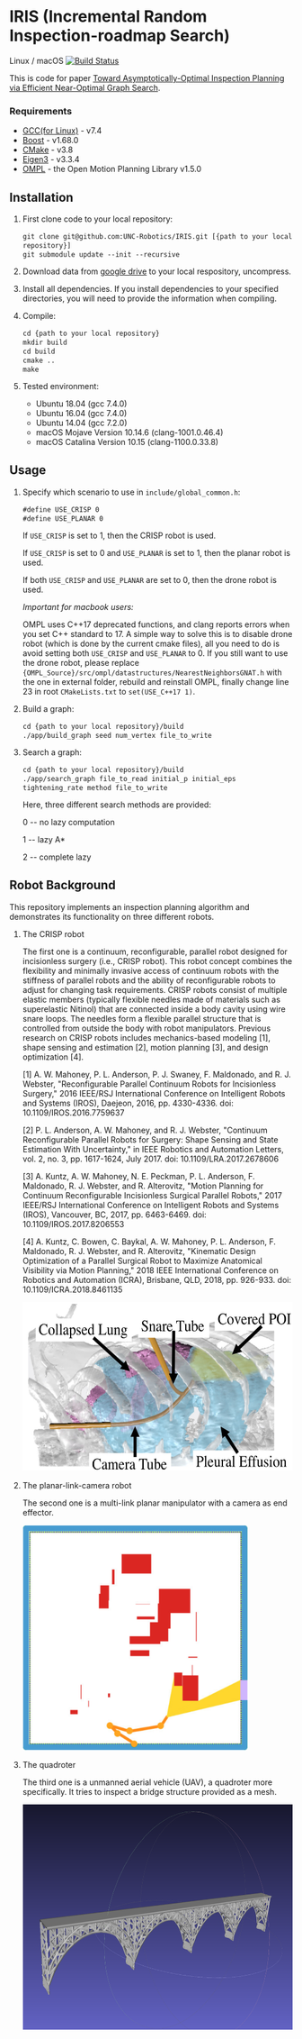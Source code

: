 # IRIS (Incremental Random Inspection-roadmap Search)

Linux / macOS [![Build Status](https://travis-ci.com/mengyu-fu/iris.svg?token=XPQsbGm4wg5EAgVzsSUR&branch=master)](https://travis-ci.com/mengyu-fu/iris)

This is code for paper [Toward Asymptotically-Optimal Inspection Planning via Efficient Near-Optimal Graph Search](https://arxiv.org/pdf/1907.00506.pdf).

### Requirements

* [GCC(for Linux)](https://gcc.gnu.org/) - v7.4
* [Boost](https://www.boost.org/) - v1.68.0
* [CMake](https://cmake.org/) - v3.8
* [Eigen3](http://eigen.tuxfamily.org/index.php?title=Main_Page) - v3.3.4
* [OMPL](https://ompl.kavrakilab.org/) - the Open Motion Planning Library v1.5.0

## Installation

1. First clone code to your local repository:

	```
	git clone git@github.com:UNC-Robotics/IRIS.git [{path to your local repository}]
	git submodule update --init --recursive
	```

2. Download data from [google drive](https://drive.google.com/file/d/19DGtog4D4hAgwFu1bV_ct0h_n-G4BR1Z/view?usp=sharing) to your local respository, uncompress.

3. Install all dependencies. If you install dependencies to your specified directories, you will need to provide the information when compiling.

4. Compile:

	```
	cd {path to your local repository}
	mkdir build
	cd build
	cmake ..
	make
	```

5. Tested environment:

	* Ubuntu 18.04 (gcc 7.4.0)
	* Ubuntu 16.04 (gcc 7.4.0)
	* Ubuntu 14.04 (gcc 7.2.0)
	* macOS Mojave Version 10.14.6 (clang-1001.0.46.4)
	* macOS Catalina Version 10.15 (clang-1100.0.33.8)

## Usage

1. Specify which scenario to use in ```include/global_common.h```:
	
	```
	#define USE_CRISP 0
	#define USE_PLANAR 0
	```

	If ```USE_CRISP``` is set to 1, then the CRISP robot is used.
	
	If ```USE_CRISP``` is set to 0 and ```USE_PLANAR``` is set to 1, then the planar robot is used.

	If both ```USE_CRISP``` and ```USE_PLANAR``` are set to 0, then the drone robot is used.

	*Important for macbook users:*

	OMPL uses C++17 deprecated functions, and clang reports errors when you set C++ standard to 17.
	A simple way to solve this is to disable drone robot (which is done by the current cmake files), all you need to do is avoid setting both ```USE_CRISP``` and ```USE_PLANAR``` to 0.
	If you still want to use the drone robot, please replace ```{OMPL_Source}/src/ompl/datastructures/NearestNeighborsGNAT.h``` with the one in external folder, rebuild and reinstall OMPL, finally change line 23 in root ```CMakeLists.txt``` to ```set(USE_C++17 1)```.

2. Build a graph:

	```
	cd {path to your local repository}/build
	./app/build_graph seed num_vertex file_to_write 
	```

2. Search a graph:

	```
	cd {path to your local repository}/build
	./app/search_graph file_to_read initial_p initial_eps tightening_rate method file_to_write
	```

	Here, three different search methods are provided:

	0 -- no lazy computation
    
    1 -- lazy A*
    
    2 -- complete lazy


## Robot Background

This repository implements an inspection planning algorithm and demonstrates its functionality on three different robots.

1. The CRISP robot

	 The first one is a continuum, reconfigurable, parallel robot designed for incisionless surgery (i.e., CRISP robot). This robot concept combines the flexibility and minimally invasive access of continuum robots with the stiffness of parallel robots and the ability of reconfigurable robots to adjust for changing task requirements. CRISP robots consist of multiple elastic members (typically flexible needles made of materials such as superelastic Nitinol) that are connected inside a body cavity using wire snare loops. The needles form a flexible parallel structure that is controlled from outside the body with robot manipulators. Previous research on CRISP robots includes mechanics-based modeling [1], shape sensing and estimation [2], motion planning [3], and design optimization [4]. 


	[1] A. W. Mahoney, P. L. Anderson, P. J. Swaney, F. Maldonado, and R. J. Webster, "Reconfigurable Parallel Continuum Robots for Incisionless Surgery," 2016 IEEE/RSJ International Conference on Intelligent Robots and Systems (IROS), Daejeon, 2016, pp. 4330-4336.
	doi: 10.1109/IROS.2016.7759637

	[2] P. L. Anderson, A. W. Mahoney, and R. J. Webster, "Continuum Reconfigurable Parallel Robots for Surgery: Shape Sensing and State Estimation With Uncertainty," in IEEE Robotics and Automation Letters, vol. 2, no. 3, pp. 1617-1624, July 2017.
	doi: 10.1109/LRA.2017.2678606


	[3] A. Kuntz, A. W. Mahoney, N. E. Peckman, P. L. Anderson, F. Maldonado, R. J. Webster, and R. Alterovitz, "Motion Planning for Continuum Reconfigurable Incisionless Surgical Parallel Robots," 2017 IEEE/RSJ International Conference on Intelligent Robots and Systems (IROS), Vancouver, BC, 2017, pp. 6463-6469.
	doi: 10.1109/IROS.2017.8206553


	[4] A. Kuntz, C. Bowen, C. Baykal, A. W. Mahoney, P. L. Anderson, F. Maldonado, R. J. Webster, and R. Alterovitz, "Kinematic Design Optimization of a Parallel Surgical Robot to Maximize Anatomical Visibility via Motion Planning," 2018 IEEE International Conference on Robotics and Automation (ICRA), Brisbane, QLD, 2018, pp. 926-933.
	doi: 10.1109/ICRA.2018.8461135

	<img src="images/crisp.jpg" width="500" height="300">

2. The planar-link-camera robot

	The second one is a multi-link planar manipulator with a camera as end effector.

	<img src="images/planar.png" width="400" height="400">

3. The quadroter

	The third one is a unmanned aerial vehicle (UAV), a quadroter more specifically. It tries to inspect a bridge structure provided as a mesh.

	<img src="images/bridge.png" width="600" height="400">


